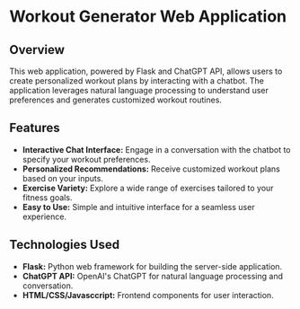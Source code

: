 # Workout Generator Web Application

## Overview
This web application, powered by Flask and ChatGPT API, allows users to create personalized workout plans by interacting with a chatbot. The application leverages natural language processing to understand user preferences and generates customized workout routines.

## Features
- **Interactive Chat Interface:** Engage in a conversation with the chatbot to specify your workout preferences.
- **Personalized Recommendations:** Receive customized workout plans based on your inputs.
- **Exercise Variety:** Explore a wide range of exercises tailored to your fitness goals.
- **Easy to Use:** Simple and intuitive interface for a seamless user experience.

## Technologies Used
- **Flask:** Python web framework for building the server-side application.
- **ChatGPT API:** OpenAI's ChatGPT for natural language processing and conversation.
- **HTML/CSS/Javasccript:** Frontend components for user interaction.


